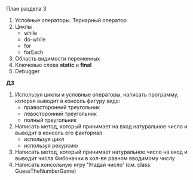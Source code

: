 План раздела 3

1. Условные операторы. Тернарный оператор
2. Циклы
    - while
    - do-while
    - for
    - forEach
3. Область видимости переменных
4. Ключевые слова **static** и **final**
5. Debugger

**ДЗ**

1. Используя циклы и условные операторы, написать программу, которая выводит в консоль фигуру вида:
   - правосторонний треугольник
   - левосторонний треугольник
   - полный треугольник
2. Написать метод, который принимает на вход натуральное число и выводит в консоль его факториал
   - используя цикл
   - используя рекурсию
3. Написать метод, который принимает натуральное число на вход и выводит числа Фибоначчи в кол-ве равном вводимому числу
4. Написать консольную игру 'Угадай число' (см. class GuessTheNumberGame)
